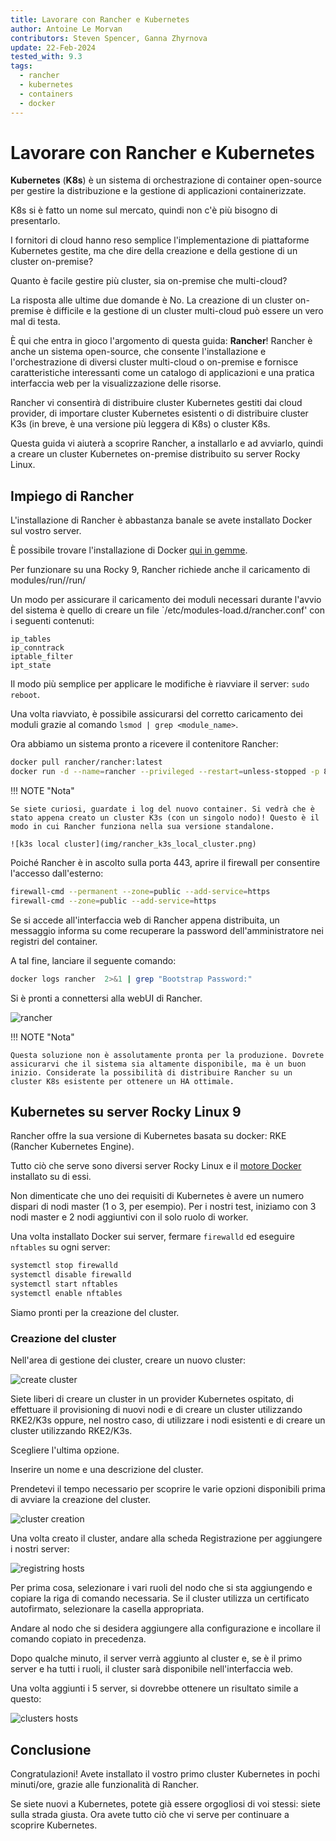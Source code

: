 ```yaml
---
title: Lavorare con Rancher e Kubernetes
author: Antoine Le Morvan
contributors: Steven Spencer, Ganna Zhyrnova
update: 22-Feb-2024
tested_with: 9.3
tags:
  - rancher
  - kubernetes
  - containers
  - docker
---
```


# Lavorare con Rancher e Kubernetes

**Kubernetes** (**K8s**) è un sistema di orchestrazione di container open-source per gestire la distribuzione e la gestione di applicazioni containerizzate.

K8s si è fatto un nome sul mercato, quindi non c'è più bisogno di presentarlo.

I fornitori di cloud hanno reso semplice l'implementazione di piattaforme Kubernetes gestite, ma che dire della creazione e della gestione di un cluster on-premise?

Quanto è facile gestire più cluster, sia on-premise che multi-cloud?

La risposta alle ultime due domande è No. La creazione di un cluster on-premise è difficile e la gestione di un cluster multi-cloud può essere un vero mal di testa.

È qui che entra in gioco l'argomento di questa guida: **Rancher**! Rancher è anche un sistema open-source, che consente l'installazione e l'orchestrazione di diversi cluster multi-cloud o on-premise e fornisce caratteristiche interessanti come un catalogo di applicazioni e una pratica interfaccia web per la visualizzazione delle risorse.

Rancher vi consentirà di distribuire cluster Kubernetes gestiti dai cloud provider, di importare cluster Kubernetes esistenti o di distribuire cluster K3s (in breve, è una versione più leggera di K8s) o cluster K8s.

Questa guida vi aiuterà a scoprire Rancher, a installarlo e ad avviarlo, quindi a creare un cluster Kubernetes on-premise distribuito su server Rocky Linux.

## Impiego di Rancher

L'installazione di Rancher è abbastanza banale se avete installato Docker sul vostro server.

È possibile trovare l'installazione di Docker [qui in gemme](https://docs.rockylinux.org/gemstones/containers/docker/).

Per funzionare su una Rocky 9, Rancher richiede anche il caricamento di modules/run//run/

Un modo per assicurare il caricamento dei moduli necessari durante l'avvio del sistema è quello di creare un file \`/etc/modules-load.d/rancher.conf' con i seguenti contenuti:

```text
ip_tables
ip_conntrack
iptable_filter
ipt_state
```

Il modo più semplice per applicare le modifiche è riavviare il server: `sudo reboot`.

Una volta riavviato, è possibile assicurarsi del corretto caricamento dei moduli grazie al comando `lsmod | grep <module_name>`.

Ora abbiamo un sistema pronto a ricevere il contenitore Rancher:

```bash
docker pull rancher/rancher:latest
docker run -d --name=rancher --privileged --restart=unless-stopped -p 80:80 -p 443:443 rancher/rancher:latest
```

!!! NOTE "Nota"

```
Se siete curiosi, guardate i log del nuovo container. Si vedrà che è stato appena creato un cluster K3s (con un singolo nodo)! Questo è il modo in cui Rancher funziona nella sua versione standalone.

![k3s local cluster](img/rancher_k3s_local_cluster.png)
```

Poiché Rancher è in ascolto sulla porta 443, aprire il firewall per consentire l'accesso dall'esterno:

```bash
firewall-cmd --permanent --zone=public --add-service=https
firewall-cmd --zone=public --add-service=https
```

Se si accede all'interfaccia web di Rancher appena distribuita, un messaggio informa su come recuperare la password dell'amministratore nei registri del container.

A tal fine, lanciare il seguente comando:

```bash
docker logs rancher  2>&1 | grep "Bootstrap Password:"
```

Si è pronti a connettersi alla webUI di Rancher.

![rancher](img/rancher_login.png)

!!! NOTE "Nota"

```
Questa soluzione non è assolutamente pronta per la produzione. Dovrete assicurarvi che il sistema sia altamente disponibile, ma è un buon inizio. Considerate la possibilità di distribuire Rancher su un cluster K8s esistente per ottenere un HA ottimale.
```

## Kubernetes su server Rocky Linux 9

Rancher offre la sua versione di Kubernetes basata su docker: RKE (Rancher Kubernetes Engine).

Tutto ciò che serve sono diversi server Rocky Linux e il [motore Docker](https://docs.rockylinux.org/gemstones/containers/docker/) installato su di essi.

Non dimenticate che uno dei requisiti di Kubernetes è avere un numero dispari di nodi master (1 o 3, per esempio). Per i nostri test, iniziamo con 3 nodi master e 2 nodi aggiuntivi con il solo ruolo di worker.

Una volta installato Docker sui server, fermare `firewalld` ed eseguire `nftables` su ogni server:

```bash
systemctl stop firewalld
systemctl disable firewalld
systemctl start nftables
systemctl enable nftables
```

Siamo pronti per la creazione del cluster.

### Creazione del cluster

Nell'area di gestione dei cluster, creare un nuovo cluster:

![create cluster](img/rancher_cluster_create.png)

Siete liberi di creare un cluster in un provider Kubernetes ospitato, di effettuare il provisioning di nuovi nodi e di creare un cluster utilizzando RKE2/K3s oppure, nel nostro caso, di utilizzare i nodi esistenti e di creare un cluster utilizzando RKE2/K3s.

Scegliere l'ultima opzione.

Inserire un nome e una descrizione del cluster.

Prendetevi il tempo necessario per scoprire le varie opzioni disponibili prima di avviare la creazione del cluster.

![cluster creation](img/rancher_create_custom_cluster.png)

Una volta creato il cluster, andare alla scheda Registrazione per aggiungere i nostri server:

![registring hosts](img/rancher_hosts_registration.png)

Per prima cosa, selezionare i vari ruoli del nodo che si sta aggiungendo e copiare la riga di comando necessaria. Se il cluster utilizza un certificato autofirmato, selezionare la casella appropriata.

Andare al nodo che si desidera aggiungere alla configurazione e incollare il comando copiato in precedenza.

Dopo qualche minuto, il server verrà aggiunto al cluster e, se è il primo server e ha tutti i ruoli, il cluster sarà disponibile nell'interfaccia web.

Una volta aggiunti i 5 server, si dovrebbe ottenere un risultato simile a questo:

![clusters hosts](img/rancher_cluster_ready.png)

## Conclusione

Congratulazioni! Avete installato il vostro primo cluster Kubernetes in pochi minuti/ore, grazie alle funzionalità di Rancher.

Se siete nuovi a Kubernetes, potete già essere orgogliosi di voi stessi: siete sulla strada giusta. Ora avete tutto ciò che vi serve per continuare a scoprire Kubernetes.
